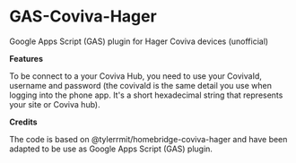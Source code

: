 # GAS-Coviva-Hager
Google Apps Script (GAS) plugin for Hager Coviva devices (unofficial) 

**Features**

To be connect to a your Coviva Hub, you need to use your CovivaId, username and password (the covivaId is the same detail you use when logging into the phone app. It's a short hexadecimal string that represents your site or Coviva hub).

**Credits**

The code is based on @tylerrmit/homebridge-coviva-hager and have been adapted to be use as Google Apps Script (GAS) plugin.
